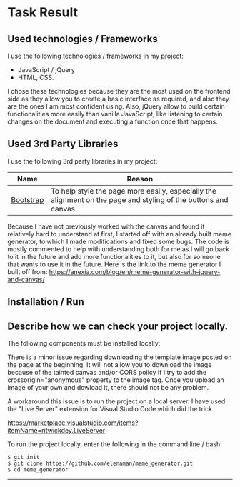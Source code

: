 # Task Result

## Used technologies / Frameworks

I use the following technologies / frameworks in my project:

- JavaScript / jQuery
- HTML, CSS.

I chose these technologies because they are the most used on the frontend side as they allow you to create a basic interface as required, and also they are the ones I am most confident using. Also, jQuery allow to build certain functionalities more easily than vanilla JavaScript, like listening to certain changes on the document and executing a function once that happens.

## Used 3rd Party Libraries

I use the following 3rd party libraries in my project: 

Name | Reason
--- | ---
[Bootstrap](https://getbootstrap.com/) | To help style the page more easily, especially the alignment on the page and styling of the buttons and canvas

Because I have not previously worked with the canvas and found it relatively hard to understand at first, I started off with an already built meme generator, to which I made modifications and fixed some bugs. The code is mostly commented to help with understanding both for me as I will go back to it in the future and add more functionalities to it, but also for someone that wants to use it in the future. 
Here is the link to the meme generator I built off from:
    https://anexia.com/blog/en/meme-generator-with-jquery-and-canvas/
## Installation / Run

Describe how we can check your project locally.
---

The following components must be installed locally:

  There is a minor issue regarding downloading the template image posted on the page at the beginning. It will not allow you to download the image because of the tainted canvas and/or CORS policy if I try to add the crossorigin="anonymous" property to the image tag. 
   Once you upload an image of your own and dowload it, there should not be any problem.
   
   A workaround this issue is to run the project on a local server. I have used the "Live Server" extension for Visual Studio Code which did the trick.
   
   https://marketplace.visualstudio.com/items?itemName=ritwickdey.LiveServer
   

To run the project locally, enter the following in the command line / bash:

```console
$ git init
$ git clone https://github.com/elenaman/meme_generator.git
$ cd meme_generator
```
---
